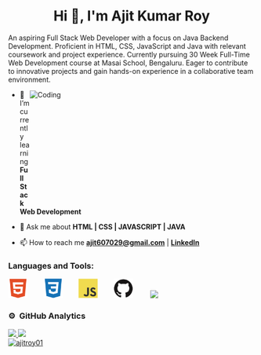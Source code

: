 <h1 align="center">Hi 👋, I'm Ajit Kumar Roy</h1>
<p align="left">An aspiring Full Stack Web Developer with a focus on Java Backend Development. Proficient in HTML, CSS, JavaScript and Java with relevant coursework and project experience. Currently pursuing 30 Week Full-Time Web Development course at Masai School, Bengaluru. Eager to contribute to innovative projects and gain hands-on experience in a collaborative team environment.</p>
<img align="right" alt="Coding" width="460px" height="225px" src="https://media.giphy.com/media/p4NLw3I4U0idi/giphy.gif">


- 🔭 I’m currently learning **Full Stack Web Development**

- 💬 Ask me about **HTML | CSS | JAVASCRIPT | JAVA**

- 📫 How to reach me **ajit607029@gmail.com** | <a href="https://www.linkedin.com/in/ajit-roy-752061278">**LinkedIn**</a>

</p>

### Languages and Tools:

<img src="https://raw.githubusercontent.com/devicons/devicon/master/icons/html5/html5-plain.svg" width="40px">&nbsp;&nbsp;&nbsp;&nbsp;&nbsp;&nbsp;&nbsp;&nbsp;<img src="https://raw.githubusercontent.com/devicons/devicon/master/icons/css3/css3-plain.svg" width="40px">&nbsp;&nbsp;&nbsp;&nbsp;&nbsp;&nbsp;&nbsp;&nbsp;<img src="https://raw.githubusercontent.com/devicons/devicon/master/icons/javascript/javascript-original.svg" width="40px">&nbsp;&nbsp;&nbsp;&nbsp;&nbsp;&nbsp;&nbsp;&nbsp;<img src="https://raw.githubusercontent.com/devicons/devicon/master/icons/github/github-original.svg" width="40px">&nbsp;&nbsp;&nbsp;&nbsp;&nbsp;&nbsp;&nbsp;&nbsp;
            <img src="https://cdn.jsdelivr.net/gh/devicons/devicon/icons/java/java-original-wordmark.svg" width="40px" />
          &nbsp;&nbsp;&nbsp;&nbsp;&nbsp;&nbsp;&nbsp;&nbsp;

### ⚙️ &nbsp;GitHub Analytics

<p align="center">
            <div display="flex" justify-content="space-between">
  <a href="https://github.com/Ajitroy01" >
              
  <img height="180em"  src="https://github-readme-stats-eight-theta.vercel.app/api?username=ajitroy01&show_icons=true&theme=vue-dark&include_all_commits=true&count_private=true" />
  <img height="180em" src="https://github-readme-stats-eight-theta.vercel.app/api/top-langs/?username=ajitroy01&layout=compact&exclude_lang=java+r&theme=vue-dark" />
              </div>
 <img height="180em" padding="50em" src="https://github-readme-streak-stats.herokuapp.com/?user=ajitroy01&" alt="ajitroy01"></a>
</p>
